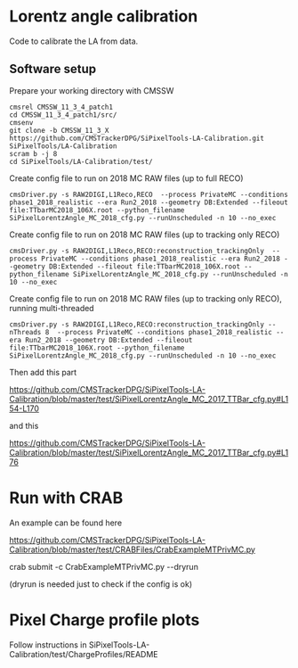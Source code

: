 # Lorentz angle calibration

Code to calibrate the LA from data.


## Software setup

Prepare your working directory with CMSSW

```
cmsrel CMSSW_11_3_4_patch1
cd CMSSW_11_3_4_patch1/src/
cmsenv
git clone -b CMSSW_11_3_X https://github.com/CMSTrackerDPG/SiPixelTools-LA-Calibration.git SiPixelTools/LA-Calibration
scram b -j 8
cd SiPixelTools/LA-Calibration/test/
```

Create config file to run on 2018 MC RAW files (up to full RECO)

```
cmsDriver.py -s RAW2DIGI,L1Reco,RECO  --process PrivateMC --conditions phase1_2018_realistic --era Run2_2018 --geometry DB:Extended --fileout file:TTbarMC2018_106X.root --python_filename SiPixelLorentzAngle_MC_2018_cfg.py --runUnscheduled -n 10 --no_exec
```

Create config file to run on 2018 MC RAW files (up to tracking only RECO)

```
cmsDriver.py -s RAW2DIGI,L1Reco,RECO:reconstruction_trackingOnly  --process PrivateMC --conditions phase1_2018_realistic --era Run2_2018 --geometry DB:Extended --fileout file:TTbarMC2018_106X.root --python_filename SiPixelLorentzAngle_MC_2018_cfg.py --runUnscheduled -n 10 --no_exec
```

Create config file to run on 2018 MC RAW files (up to tracking only RECO), running multi-threaded

```
cmsDriver.py -s RAW2DIGI,L1Reco,RECO:reconstruction_trackingOnly --nThreads 8  --process PrivateMC --conditions phase1_2018_realistic --era Run2_2018 --geometry DB:Extended --fileout file:TTbarMC2018_106X.root --python_filename SiPixelLorentzAngle_MC_2018_cfg.py --runUnscheduled -n 10 --no_exec
```

Then add this part

https://github.com/CMSTrackerDPG/SiPixelTools-LA-Calibration/blob/master/test/SiPixelLorentzAngle_MC_2017_TTBar_cfg.py#L154-L170

and this

https://github.com/CMSTrackerDPG/SiPixelTools-LA-Calibration/blob/master/test/SiPixelLorentzAngle_MC_2017_TTBar_cfg.py#L176

# Run with CRAB
An example can be found here

https://github.com/CMSTrackerDPG/SiPixelTools-LA-Calibration/blob/master/test/CRABFiles/CrabExampleMTPrivMC.py

crab submit -c CrabExampleMTPrivMC.py --dryrun

(dryrun is needed just to check if the config is ok)

# Pixel Charge profile plots

Follow instructions in
SiPixelTools-LA-Calibration/test/ChargeProfiles/README
